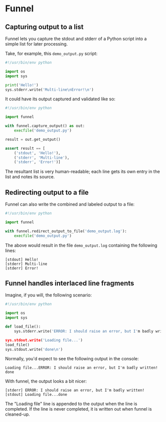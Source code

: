 Funnel
======

Capturing output to a list
--------------------------

Funnel lets you capture the stdout and stderr of a Python script into a simple list for later processing.

Take, for example, this `demo_output.py` script:

```python
#!/usr/bin/env python

import os
import sys

print('Hello!')
sys.stderr.write('Multi-line\nError!\n')
```

It could have its output captured and validated like so:

```python
#!/usr/bin/env python

import funnel

with funnel.capture_output() as out:
    execfile('demo_output.py')

result = out.get_output()

assert result == [
    ('stdout', 'Hello!'),
    ('stderr', 'Multi-line'),
    ('stderr', 'Error!')]
```

The resultant list is very human-readable; each line gets its own entry in the list and notes its source.


Redirecting output to a file
----------------------------

Funnel can also write the combined and labeled output to a file:

```python
#!/usr/bin/env python

import funnel

with funnel.redirect_output_to_file('demo_output.log'):
    execfile('demo_output.py')
```

The above would result in the file `demo_output.log` containing the following lines:

    [stdout] Hello!
    [stderr] Multi-line
    [stderr] Error!


Funnel handles interlaced line fragments
----------------------------------------

Imagine, if you will, the following scenario:

```python
#!/usr/bin/env python

import os
import sys

def load_file():
    sys.stderr.write('ERROR: I should raise an error, but I'm badly written!\n')

sys.stdout.write('Loading file...')
load_file()
sys.stdout.write('done\n')
```

Normally, you'd expect to see the following output in the console:

    Loading file...ERROR: I should raise an error, but I'm badly written!
    done

With funnel, the output looks a bit nicer:

    [stderr] ERROR: I should raise an error, but I'm badly written!
    [stdout] Loading file...done

The "Loading file" line is appended to the output when the line is completed. If the line is never completed, it is written out when funnel is cleaned-up.
